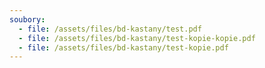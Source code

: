 ```yaml
---
soubory:
  - file: /assets/files/bd-kastany/test.pdf
  - file: /assets/files/bd-kastany/test-kopie-kopie.pdf
  - file: /assets/files/bd-kastany/test-kopie.pdf
---
```

